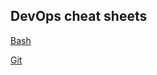 ## DevOps cheat sheets ##

[Bash](https://github.com/OLG-MAN/devopsheets/blob/main/01.02%20Linux-bash.md)

[Git](https://github.com/OLG-MAN/devopsheets/blob/main/01.03%20Linux-git.md)

